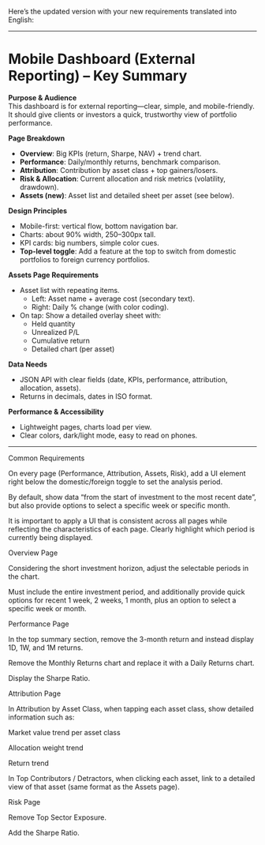 Here’s the updated version with your new requirements translated into English:

---

# Mobile Dashboard (External Reporting) – Key Summary

**Purpose & Audience**  
This dashboard is for external reporting—clear, simple, and mobile-friendly. It should give clients or investors a quick, trustworthy view of portfolio performance.

**Page Breakdown**  
- **Overview**: Big KPIs (return, Sharpe, NAV) + trend chart.  
- **Performance**: Daily/monthly returns, benchmark comparison.  
- **Attribution**: Contribution by asset class + top gainers/losers.  
- **Risk & Allocation**: Current allocation and risk metrics (volatility, drawdown).  
- **Assets (new)**: Asset list and detailed sheet per asset (see below).

**Design Principles**  
- Mobile-first: vertical flow, bottom navigation bar.  
- Charts: about 90% width, 250–300px tall.  
- KPI cards: big numbers, simple color cues.  
- **Top-level toggle**: Add a feature at the top to switch from domestic portfolios to foreign currency portfolios.

**Assets Page Requirements**  
- Asset list with repeating items.  
  - Left: Asset name + average cost (secondary text).  
  - Right: Daily % change (with color coding).  
- On tap: Show a detailed overlay sheet with:  
  - Held quantity  
  - Unrealized P/L  
  - Cumulative return  
  - Detailed chart (per asset)

**Data Needs**  
- JSON API with clear fields (date, KPIs, performance, attribution, allocation, assets).  
- Returns in decimals, dates in ISO format.

**Performance & Accessibility**  
- Lightweight pages, charts load per view.  
- Clear colors, dark/light mode, easy to read on phones.

---

Common Requirements

On every page (Performance, Attribution, Assets, Risk), add a UI element right below the domestic/foreign toggle to set the analysis period.

By default, show data “from the start of investment to the most recent date”, but also provide options to select a specific week or specific month.

It is important to apply a UI that is consistent across all pages while reflecting the characteristics of each page. Clearly highlight which period is currently being displayed.

Overview Page

Considering the short investment horizon, adjust the selectable periods in the chart.

Must include the entire investment period, and additionally provide quick options for recent 1 week, 2 weeks, 1 month, plus an option to select a specific week or month.

Performance Page

In the top summary section, remove the 3-month return and instead display 1D, 1W, and 1M returns.

Remove the Monthly Returns chart and replace it with a Daily Returns chart.

Display the Sharpe Ratio.

Attribution Page

In Attribution by Asset Class, when tapping each asset class, show detailed information such as:

Market value trend per asset class

Allocation weight trend

Return trend

In Top Contributors / Detractors, when clicking each asset, link to a detailed view of that asset (same format as the Assets page).

Risk Page

Remove Top Sector Exposure.

Add the Sharpe Ratio.